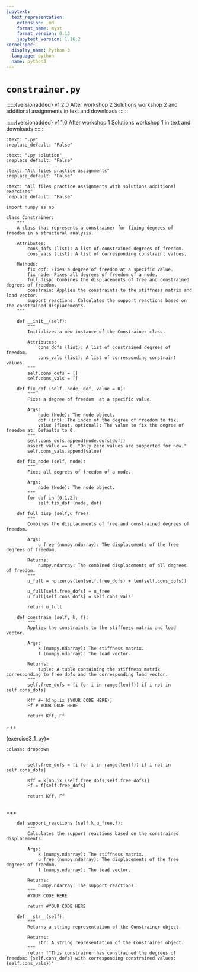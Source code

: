 ```yaml
---
jupytext:
  text_representation:
    extension: .md
    format_name: myst
    format_version: 0.13
    jupytext_version: 1.16.2
kernelspec:
  display_name: Python 3
  language: python
  name: python3
---
```


# `constrainer.py`

::::::{versionadded} v1.2.0 After workshop 2
Solutions workshop 2 and additional assignments in text and downloads 
::::::

::::::{versionadded} v1.1.0 After workshop 1
Solutions workshop 1 in text and downloads 
::::::

```{custom_download_link} constrainer.py
:text: ".py"
:replace_default: "False"
```

```{custom_download_link} ../matrixmethod_solution_2/constrainer.py
:text: ".py solution"
:replace_default: "False"
```

```{custom_download_link} https://github.com/CIEM5000-2025/practice-assignments
:text: "All files practice assignments"
:replace_default: "False"
```

```{custom_download_link} https://github.com/CIEM5000-2025/practice-assignments/tree/solution_additional_exercises
:text: "All files practice assignments with solutions additional exercises"
:replace_default: "False"
```

```{code-cell} ipython3
import numpy as np
```

```{code-cell} ipython3
class Constrainer:
    """
    A class that represents a constrainer for fixing degrees of freedom in a structural analysis.

    Attributes:
        cons_dofs (list): A list of constrained degrees of freedom.
        cons_vals (list): A list of corresponding constraint values.

    Methods:
        fix_dof: Fixes a degree of freedom at a specific value.
        fix_node: Fixes all degrees of freedom of a node.
        full_disp: Combines the displacements of free and constrained degrees of freedom.
        constrain: Applies the constraints to the stiffness matrix and load vector.
        support_reactions: Calculates the support reactions based on the constrained displacements.
    """

    def __init__(self):
        """
        Initializes a new instance of the Constrainer class.

        Attributes:
            cons_dofs (list): A list of constrained degrees of freedom.
            cons_vals (list): A list of corresponding constraint values.  
        """
        self.cons_dofs = []
        self.cons_vals = []

    def fix_dof (self, node, dof, value = 0):
        """
        Fixes a degree of freedom  at a specific value.

        Args:
            node (Node): The node object.
            dof (int): The index of the degree of freedom to fix.
            value (float, optional): The value to fix the degree of freedom at. Defaults to 0.
        """
        self.cons_dofs.append(node.dofs[dof])
        assert value == 0, "Only zero values are supported for now."
        self.cons_vals.append(value)
 
    def fix_node (self, node):
        """
        Fixes all degrees of freedom of a node.

        Args:
            node (Node): The node object.
        """
        for dof in [0,1,2]:
            self.fix_dof (node, dof)    

    def full_disp (self,u_free):
        """
        Combines the displacements of free and constrained degrees of freedom.

        Args:
            u_free (numpy.ndarray): The displacements of the free degrees of freedom.

        Returns:
            numpy.ndarray: The combined displacements of all degrees of freedom.
        """
        u_full = np.zeros(len(self.free_dofs) + len(self.cons_dofs))
        
        u_full[self.free_dofs] = u_free
        u_full[self.cons_dofs] = self.cons_vals
        
        return u_full
    
    def constrain (self, k, f):
        """
        Applies the constraints to the stiffness matrix and load vector.

        Args:
            k (numpy.ndarray): The stiffness matrix.
            f (numpy.ndarray): The load vector.

        Returns:
            tuple: A tuple containing the stiffness matrix corresponding to free dofs and the corresponding load vector.
        """
        self.free_dofs = [i for i in range(len(f)) if i not in self.cons_dofs]
        
        Kff #= k[np.ix_(YOUR CODE HERE)]
        Ff # YOUR CODE HERE

        return Kff, Ff
```

+++

(exercise3_1_py)=
```{solution-start} exercise3.1
:class: dropdown
```

```{code-cell} ipython3

        self.free_dofs = [i for i in range(len(f)) if i not in self.cons_dofs]
        
        Kff = k[np.ix_(self.free_dofs,self.free_dofs)]
        Ff = f[self.free_dofs]

        return Kff, Ff

```

```{solution-end}
```

+++
        
```{code-cell} ipython3
    def support_reactions (self,k,u_free,f):       
        """
        Calculates the support reactions based on the constrained displacements.

        Args:
            k (numpy.ndarray): The stiffness matrix.
            u_free (numpy.ndarray): The displacements of the free degrees of freedom.
            f (numpy.ndarray): The load vector.

        Returns:
            numpy.ndarray: The support reactions.
        """
        #YOUR CODE HERE
        
        return #YOUR CODE HERE

    def __str__(self):
        """
        Returns a string representation of the Constrainer object.

        Returns:
            str: A string representation of the Constrainer object.
        """
        return f"This constrainer has constrained the degrees of freedom: {self.cons_dofs} with corresponding constrained values: {self.cons_vals})"
```
